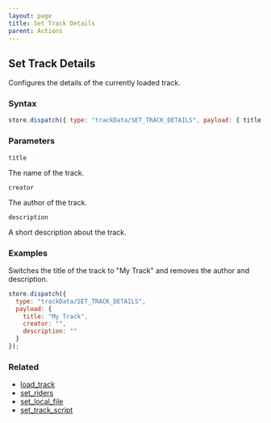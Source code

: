 ```yaml
---
layout: page
title: Set Track Details
parent: Actions
---
```


## Set Track Details

Configures the details of the currently loaded track.

### Syntax

```js
store.dispatch({ type: "trackData/SET_TRACK_DETAILS", payload: { title, creator, description } });
```

### Parameters

`title`

The name of the track.

`creator`

The author of the track.

`description`

A short description about the track.

### Examples

Switches the title of the track to "My Track" and removes the author and description.

```js
store.dispatch({
  type: "trackData/SET_TRACK_DETAILS",
  payload: {
    title: "My Track",
    creator: "",
    description: ""
  }
});
```

### Related

- [load_track](./load_track.md)
- [set_riders](./set_riders.md)
- [set_local_file](./set_local_file.md)
- [set_track_script](./set_track_script.md)
